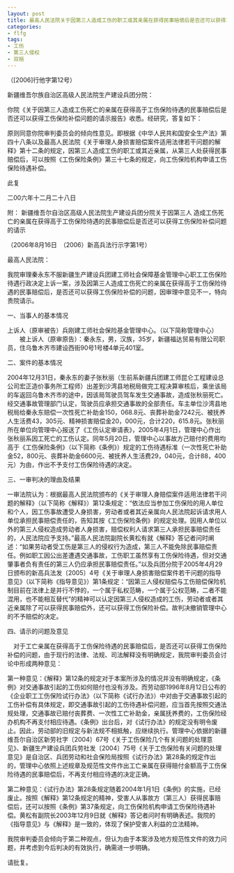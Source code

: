 ```yaml
---
layout: post 
title: 最高人民法院关于因第三人造成工伤的职工或其亲属在获得民事赔偿后是否还可以获得工伤保险补偿问题的答复
categories:
- flfg  
tags:
- 工伤
- 第三人侵权
- 双赔
---
```


（[2006]行他字第12号）

新疆维吾尔族自治区高级人民法院生产建设兵团分院：
　　

   你院《关于因第三人造成工伤死亡的亲属在获得高于工伤保险待遇的民事赔偿后是否还可以获得工伤保险补偿问题的请示报告》收悉。经研究，答复如下：
　　

原则同意你院审判委员会的倾向性意见。即根据《中华人民共和国安全生产法》第四十八条以及最高人民法院《关于审理人身损害赔偿案件适用法律若干问题的解释》第十二条的规定，因第三人造成工伤的职工或其近亲属，从第三人处获得民事赔偿后，可以按照《工伤保险条例》第三十七条的规定，向工伤保险机构申请工伤保险待遇补偿。
　　

此复
　　

二00六年十二月二十八日
　　

附：
新疆维吾尔自治区高级人民法院生产建设兵团分院关于因第三人
造成工伤死亡的亲属在获得高于工伤保险待遇的民事赔偿后是否还可以获得工伤保险补偿问题的请示


（2006年8月16日　（2006）新高兵法行示字第1号）


最高人民法院：
　　

我院审理秦永东不服新疆生产建设兵团建工师社会保障基金管理中心职工工伤保险待遇行政决定上诉一案，涉及因第三人造成工伤死亡的亲属在获得高于工伤保险待遇的民事赔偿后，是否还可以获得工伤保险补偿的问题，因审理中意见不一，特向贵院请示。
　　

一、当事人的基本情况
　　

上诉人（原审被告）兵刚建工师社会保险基金管理中心。（以下简称管理中心）
　　被上诉人（原审原告）：秦永东，男，汉族，35岁，新疆福达贸易有限公司职员，住乌鲁木齐市建设西街90号1号楼4单元401室。
　　

二、案件的基本情况
　　

2004年12月31日，秦永东的妻子张秋丽（生前系新疆兵团建工师昆仑工程建设总公司宏正造价事务所工程师）出差到沙湾县地税局做完工程决算审核后，乘坐该局的车返回乌鲁木齐市的途中，因该局驾驶员驾车发生交通事故，造成张秋丽死亡。经交通事故管理部门认定，驾驶员应承担交通事故的全部责任。车主单位沙湾县地税局给秦永东赔偿一次性死亡补助金150，068.8元、丧葬补助金7242元、被抚养人生活费43，305元、精神损害赔偿金20，000元，合计220，615.8元。张秋丽所在单位向管理中心报送了《工伤认定审请表》，2005年4月1日，管理中心作出张秋丽系因工死亡的工伤认定。同年5月20日，管理中心以事故方己赔付的费用均高于《工伤保险条例》（以下简称《条例》）规定的工伤待遇标准（一次性死亡补助金52，800元、丧葬补助金6600元、被抚养人生活费29，040元，合计88，400元）为由，作出不予支付工伤保险待遇的决定。
　　

三、一审判决的理由及结果
　　

一审法院认为：根据最高人民法院颁布的《关于审理人身赔偿案件适用法律若干问题的解释》（以下简称《解释》）第12条规定：“依法应当参加工伤保险的用人单位和个人，因工伤事故遭受人身损害，劳动者或者其近亲属向人民法院起诉请求用人单位承担民事赔偿责任的，告知其按《工伤保险条例》的规定处理。因用人单位以外的第三人侵权造成劳动者人身损害，赔偿权利人请求第三人承担民事赔偿责任的，人民法院应予支持。”最高人民法院副院长黄松有就《解释》答记者问时阐述：“如果劳动者受工伤是第三人的侵权行为造成，第三人不能免除民事赔偿责任。例如职工因公出差遭遇交通事故，工伤职工虽然享有工伤保险待遇，但对交通肇事者负有责任的第三人仍应承担民事赔偿责任。”以及兵团分院于2005年4月29日颁布的新高兵法发〔2005〕4号《关于审理人身损害赔偿案件若干问题的指导意见》（以下简称《指导意见》）第1条规定：“因第三人侵权赔偿与工伤赔偿保险机制目前在法律上是并行不悖的，一个属于私权范畴，一个属于公权范畴，二者不能混用，也不能相互替代”的精神可以认定因第三人侵权造成的工伤，劳动者或者其近亲属除了可以获得民事赔偿外，还可以获得工伤保险补偿。故判决撤销管理中心的不予赔偿的决定。
　　

四、请示的问题及意见
　

　对于工亡亲属在获得高于工伤保险待遇的民事赔偿后，是否还可以获得工伤保险补偿的问题，由于现行的法律、法规、司法解释没有明确规定，我院审判委员会讨论中形成两种意见：
　　

第一种意见：《解释》第12条的规定对于本案所涉及的情况并没有明确规定，《条例》对交通事故引起的工伤如何赔付也没有涉及。而劳动部1996年8月12日公布的《企业职工工伤保险试行办法》（以下简称《试行办法》）中对由于交通事故引起的工伤补偿有具体规定，即交通事故引起的工伤待遇补偿问题，应当首先按照交通法规处理，交通事故已赔付丧葬费、一次性工亡补助金，亲属抚养费的，工伤保险经办机构不再支付相应待遇。《条例》出台后，对《试行办法》的规定没有明令废止。因此，劳动部的旧规定与新法规不相抵触，应继续执行。管理中心依据的新疆维吾尔自治区新劳社字〔2004〕67号《关于工伤保险几个有关问题的处理意见》、新疆生产建设兵团兵劳社发〔2004〕75号《关于工伤保险有关问题的处理意见》是自治区、兵团劳动和社会保险局按照《试行办法》第28条的规定作出的，管理中心依照上述规章及规范性文件作出工亡亲属在获得赔付金额高于工伤保险待遇的民事赔偿后，不再支付相应待遇的决定正确。
　　

第二种意见：《试行办法》第28条规定随着2004年1月1日《条例》的实施，已经废止。按照《解释》第12条规定的精神，受害人从事故方（第三人）获得民事赔偿后，还可以按照《条例》第37条规定，向工伤保险机构申请工伤保险待遇补偿。黄松有副院长2003年12月9日就《解释》答记者问时有明确表述。我院的《指导意见》与《解释》是一致的，体现了保护受害人利益的立法精神。
　　

我院审判委员会倾向于第二种观点，但认为由于本案涉及地方规范性文件的效力问题，并考虑到今后判决的有效执行，确需进一步明确。
　　

请批复。
　　